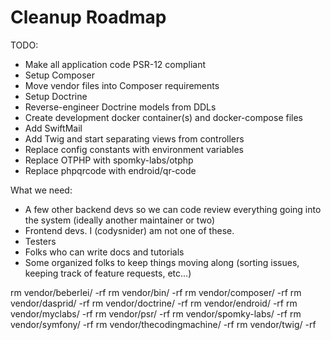 Cleanup Roadmap
===============

TODO:
- Make all application code PSR-12 compliant
- Setup Composer
- Move vendor files into Composer requirements
- Setup Doctrine
- Reverse-engineer Doctrine models from DDLs
- Create development docker container(s) and docker-compose files
- Add SwiftMail
- Add Twig and start separating views from controllers
- Replace config constants with environment variables
- Replace OTPHP with spomky-labs/otphp
- Replace phpqrcode with endroid/qr-code

What we need:
- A few other backend devs so we can code review everything going into the system (ideally another maintainer or two)
- Frontend devs. I (codysnider) am not one of these.
- Testers
- Folks who can write docs and tutorials
- Some organized folks to keep things moving along (sorting issues, keeping track of feature requests, etc...)


rm vendor/beberlei/ -rf
rm vendor/bin/ -rf
rm vendor/composer/ -rf
rm vendor/dasprid/ -rf
rm vendor/doctrine/ -rf
rm vendor/endroid/ -rf
rm vendor/myclabs/ -rf
rm vendor/psr/ -rf
rm vendor/spomky-labs/ -rf
rm vendor/symfony/ -rf
rm vendor/thecodingmachine/ -rf
rm vendor/twig/ -rf
